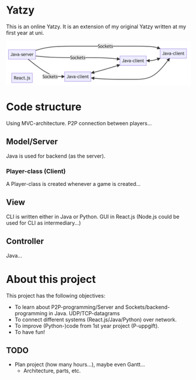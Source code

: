 # Yatzy
This is an online Yatzy. It is an extension of my original Yatzy written at my first year at uni. 

![Structure of program](media/structure.png)

# Code structure
Using MVC-architecture. P2P connection between players...

## Model/Server
Java is used for backend (as the server). 

### Player-class (Client)
A Player-class is created whenever a game is created... 

## View
CLI is written either in Java or Python.
GUI in React.js (Node.js could be used for CLI as intermediary...)

## Controller
Java...

# About this project
This project has the following objectives:

* To learn about P2P-programming/Server and Sockets/backend-programming in Java. UDP/TCP-datagrams
* To connect different systems (React.js/Java/Python) over network. 
* To improve (Python-)code from 1st year project (P-uppgift).
* To have fun!

## TODO
* Plan project (how many hours...), maybe even Gantt...
	* Architecture, parts, etc.